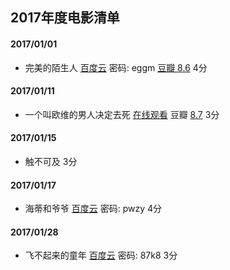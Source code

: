 ## 2017年度电影清单
#### 2017/01/01 
* 完美的陌生人  [百度云](https://pan.baidu.com/s/1i4Vjy3j)  密码: eggm [豆瓣 8.6](https://movie.douban.com/subject/26614893/) 4分

#### 2017/01/11 
* 一个叫欧维的男人决定去死 [在线观看](http://www.aixifan.com/v/ac3008839) 豆瓣 [8.7](https://movie.douban.com/subject/26628357/) 3分

#### 2017/01/15 
* 触不可及 3分

#### 2017/01/17 
* 海蒂和爷爷 [百度云](https://pan.baidu.com/s/1slfbXnf) 密码: pwzy 4分

#### 2017/01/28
* 飞不起来的童年 [百度云](https://pan.baidu.com/s/1gfE8KWN)  密码: 87k8 3分